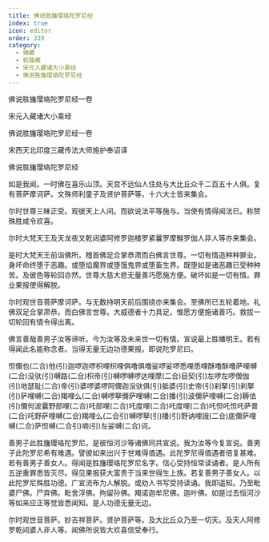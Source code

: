 ```yaml
---
title: 佛说胜旛璎珞陀罗尼经
index: true
icon: editor
order: 339
category:
  - 佛藏
  - 乾隆藏
  - 宋元入藏诸大小乘经
  - 佛说胜旛璎珞陀罗尼经
---
```


佛说胜旛璎珞陀罗尼经一卷  

宋元入藏诸大小乘经  

佛说胜旛璎珞陀罗尼经一卷  

宋西天北印度三藏传法大师施护奉诏译  

佛说胜旛璎珞陀罗尼经  

如是我闻。一时佛在喜乐山顶。天宫不远仙人住处与大比丘众千二百五十人俱。复有菩萨摩诃萨。文殊师利童子及贤护菩萨等。十六大士皆来集会。  

尔时世尊三昧正受。观彼天上人间。而欲说法平等施与。当使有情得闻法已。称赞殊胜咸令欢喜。  

尔时大梵天王及天龙夜叉乾闼婆阿修罗迦楼罗紧曩罗摩睺罗伽人非人等亦来集会。  

是时大梵天王前诣佛所。稽首佛足合掌恭肃而白佛言世尊。一切有情造种种罪业。身坏命终堕于恶趣。或堕焰魔界或堕饿鬼界或堕畜生界。既堕如是诸恶趣已受种种苦。及彼色等轮回亦然。世尊大慈大悲无量善巧愿施方便。破坏如是一切有情。罪业果报使得解脱。  

尔时观世音菩萨摩诃萨。与无数持明天前后围绕亦来集会。至佛所已五轮着地。礼佛双足合掌肃恭。而白佛言世尊。大威德者十力具足。惟愿方便施诸善巧。救拔一切轮回有情令得出离。  

佛言善哉善男子汝等谛听。今为汝等及未来世一切有情。宣说最上胜幡明王。若有得闻此名能称念者。当得无量无边功德果报。即说陀罗尼曰。  

怛儞也(二合)他(引)迦啰迦啰枳哩枳哩俱噜俱噜娑啰娑啰悉哩悉哩酥噜酥噜萨哩嚩(二合)没驮(引)嚩路(二合)枳帝(引)嚩啰嚩啰达哩摩(二合)目契(引)左啰左啰僧伽(引)地瑟耻(二合)帝(引)婆啰婆啰阿儞迦没驮俱(引)胝婆(引)史帝(引)刹拏(引)刹拏(引)萨哩嚩(二合)羯哩么(二合)嚩啰拏儞萨哩嚩(二合)播(引)波儞萨哩嚩(二合)耨佉(引)儞何波曩野部哩(二合)吒部哩(二合)吒度哩(二合)吒度哩(二合)吒怛吒怛吒萨普(二合)吒野萨哩嚩(二合)羯哩么(二合引)嚩啰拏(引)播(引)野讷哩誐(二合)底儞萨哩嚩(二合)萨怛嚩(二合引)喃(引)左娑嚩(二合)诃。  

善男子此胜旛璎珞陀罗尼。是彼恒河沙等诸佛同共宣说。我为汝等今复宣说。善男子此陀罗尼希有难遇。譬彼如来出兴于世难得值遇。此陀罗尼得值遇者倍复甚难。若有善男子善女人。得闻是胜旛璎珞陀罗尼名字。信心受持恒常读诵者。是人所有五逆重罪悉皆灭尽。得见果报获大富贵于当来世得生上族。若复善男子善女人。以此陀罗尼殊胜功德。广宣流布为人解脱。或劝人书写受持读诵。我即遥知。乃至毗婆尸佛。尸弃佛。毗舍浮佛。拘留孙佛。羯诺迦牟尼佛。迦叶佛。如是过去恒河沙等如来应正等觉皆悉闻知。是人功德无量无边。  

尔时观世音菩萨。妙吉祥菩萨。贤护菩萨等。及大比丘众乃至一切天。及天人阿修罗乾闼婆人非人等。闻佛所说皆大欢喜信受奉行。  
